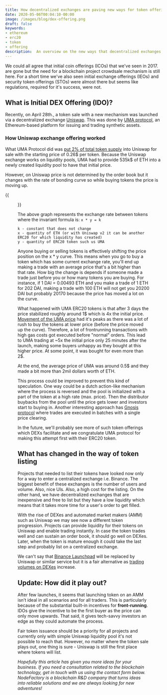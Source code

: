```yaml
---
title: How decentralized exchanges are paving new ways for token offerings
date: 2020-05-06T00:04:10-00:00
image: /images/blog/dex-offering.png
draft: false
keywords:
- ethereum
- erc20
- token
- offering
description:  An overview on the new ways that decentralized exchanges offer for a token offering and listing. 
---
```


We could all agree that initial coin offerings (ICOs) that we've seen in 2017. are gone but the need for a blockchain project crowdsale mechanism is still here. For a short time we've also seen initial exchange offerings (IEOs) and security token offerings (STOs) were almost there but seems like regulations, required for it's success, were not.

## What is Initial DEX Offering (IDO)?

Recently, on April 28th., a token sale with a new mechanism was launched via a decentralized exchange [Uniswap](https://uniswap.io). This was done by [UMA protocol](https://umaproject.org/), an Ethereum-based platform for issuing and trading synthetic assets. 

### How Uniswap exchange offering worked

What UMA Protocol did was [put 2% of total token supply](https://medium.com/uma-project/umas-initial-uniswap-listing-afa7b6f6a330) into Uniswap for sale with the starting price of 0.26$ per token. Because the Uniswap exchange works on liquidity pools, UMA had to provide 535k$ of ETH into a newly created liquidity pool to have that initial price.

However, on Uniswap price is not determined by the order book but it changes with the rate of bonding curve so while buying tokens the price is moving up. 

{{<figure src="/images/blog/bonding-curve.png" title="Bonding curve formula" link="https://ethresear.ch/t/improving-front-running-resistance-of-x-y-k-market-makers/1281" target="_blank" >}}

The above graph represents the exchange rate between tokens where the invariant formula is:
`x * y = k`

```
k - constant that does not change
x - quantity of ETH (or with Uniswap v2 it can be another ERC20 for which liquidity has created)
y - quantity of ERC20 token such us UMA
```

Anyone buying or selling tokens is effectively shifting the price position on the x * y curve. This means when you go to buy a token which has some current exchange rate, you'll end up making a trade with an average price that's a bit higher than that rate. How big the change is depends if someone made a trade just before you or how many tokens you are buying. For instance, if 1 DAI = 0.00493 ETH and you make a trade of 1 ETH for 202 DAI, making a trade with 100 ETH will not get you 20200 DAI but probably 20170 because the price has moved a lot on the curve. 

What happened with UMA ERC20 tokens is that after 3 days the price stabilized roughly around 1$ which is 4x the initial price. [Movement of the UMA price](https://explore.duneanalytics.com/public/dashboards/YCmHZqHfTkO0B1N1C0YZnLSOLtIHBtZfyuXji8iG) had it's peaks as there was a lot of rush to buy the tokens at lower price (before the price moved up the curve).
 Therefore, a lot of frontrunning transactions with high gas costs got executed before "normal" orders. This lead to UMA trading at ~5x the initial price only 25 minutes after the launch, making some buyers unhappy as they bought at this higher price. At some point, it was bought for even more than 2$.

At the end, the average price of UMA was around 0.5$ and they made a bit more than 2mil dollars worth of ETH.

This process could be improved to prevent this kind of speculation. One way could be a dutch action-like mechanism where the process is reversed and the pool is initialized with a part of the token at a high rate (max. price). Then the distributor buybacks from the pool until  the price gets lower and investors start to buying in. Another interesting approach has [Gnosis protocol](https://www.theblockcrypto.com/post/61622/consensys-spin-off-gnosis-launches-decentralized-exchange-with-focus-on-best-price-execution) where trades are executed in batches with a single price clearing.

In the future, we'll probably see more of such token offerings which DEXs facilitate and we congratulate UMA protocol for making this attempt first with their ERC20 token.


## What has changed in the way of token listing

Projects that needed to list their tokens have looked now only for a way to enter a centralized exchange i.e. Binance. The biggest benefit of these exchanges is the number of users and volume. Also, nice UIs. Also, a high cost for the listing. On the other hand, we have decentralized exchanges that are inexpensive and free to list but they have a low liquidity which means that it takes more time for a user's order to get filled.

With the rise of DEXes and automated market makers (AMM) such as Uniswap we may see now a different token progression. Projects can provide liquidity for their tokens on Uniswap and enable trading instantly. In case the token trades well and can sustain an order book, it should go well on DEXes. Later, when the token is mature enough it could take the last step and probably list on a centralized exchange. 

We can't say that [Binance Launchpad](https://launchpad.binance.com/) will be replaced by Uniswap or similar service but it is a fair alternative as [trading volumes on DEXes](https://dex.watch) increase. 


## Update: How did it play out?

After few launches, it seems that launching token on an AMM isn’t ideal in all scenarios and for all traders.
This is particularly because of the substantial built-in incentives for **front-running**.
IDOs give the incentive to be the first buyer as the price can only move upwards.
That said, it gives tech-savvy investors an edge as they could automate the process.

Fair token issuance should be a priority for all projects and currently only with simple Uniswap liquidity pool it's not possible to reach that.
However, no matter where the token sale plays out, one thing is sure - Uniswap is still the first place where tokens will list. 

*Hopefully this article has given you more ideas for your business. If you need a consultation related to the blockchain technology, get in touch with us using the contact form below. NodeFactory is a blockchain R&D company that turns ideas into reliable solutions and we are always looking for new adventures!*
